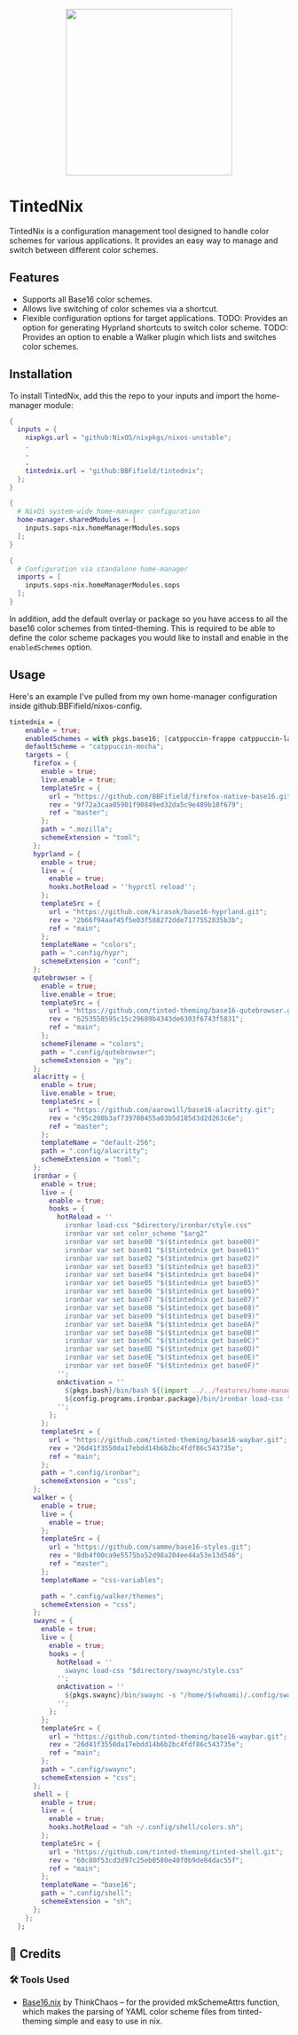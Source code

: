<p align="center">
  <img src="/assets/logo.png" width="300">
</p>

# TintedNix

TintedNix is a configuration management tool designed to handle color schemes for various applications. It provides an easy way to manage and switch between different color schemes.

## Features

- Supports all Base16 color schemes.
- Allows live switching of color schemes via a shortcut.
- Flexible configuration options for target applications.
TODO: Provides an option for generating Hyprland shortcuts to switch color scheme.
TODO: Provides an option to enable a Walker plugin which lists and switches color schemes.

## Installation

To install TintedNix, add this the repo to your inputs and import the home-manager module:

```nix
{
  inputs = {
    nixpkgs.url = "github:NixOS/nixpkgs/nixos-unstable";
    .
    .
    .
    tintednix.url = "github:BBFifield/tintednix";
  };
}
```

```nix
{
  # NixOS system-wide home-manager configuration
  home-manager.sharedModules = [
    inputs.sops-nix.homeManagerModules.sops
  ];
}
```

```nix
{
  # Configuration via standalone home-manager
  imports = [
    inputs.sops-nix.homeManagerModules.sops
  ];
}
```

In addition, add the default overlay or package so you have access to all the base16 color schemes from tinted-theming. This is required to be able to define the color scheme packages you would like to install and enable in the `enabledSchemes` option.    

## Usage

Here's an example I've pulled from my own home-manager configuration inside github:BBFifield/nixos-config.

```nix
tintednix = {
    enable = true;
    enabledSchemes = with pkgs.base16; [catppuccin-frappe catppuccin-latte catppuccin-macchiato catppuccin-mocha dracula gruvbox-dark-hard];
    defaultScheme = "catppuccin-mocha";
    targets = {
      firefox = {
        enable = true;
        live.enable = true;
        templateSrc = {
          url = "https://github.com/BBFifield/firefox-native-base16.git";
          rev = "9f72a3caa05901f90849ed32da5c9e489b10f679";
          ref = "master";
        };
        path = ".mozilla";
        schemeExtension = "toml";
      };
      hyprland = {
        enable = true;
        live = {
          enable = true;
          hooks.hotReload = ''hyprctl reload'';
        };
        templateSrc = {
          url = "https://github.com/kirasok/base16-hyprland.git";
          rev = "2b66f94aaf45f5e03f588272dde7177552835b3b";
          ref = "main";
        };
        templateName = "colors";
        path = ".config/hypr";
        schemeExtension = "conf";
      };
      qutebrowser = {
        enable = true;
        live.enable = true;
        templateSrc = {
          url = "https://github.com/tinted-theming/base16-qutebrowser.git";
          rev = "6253558595c15c29689b4343de6303f6743f5831";
          ref = "main";
        };
        schemeFilename = "colors";
        path = ".config/qutebrowser";
        schemeExtension = "py";
      };
      alacritty = {
        enable = true;
        live.enable = true;
        templateSrc = {
          url = "https://github.com/aarowill/base16-alacritty.git";
          rev = "c95c200b3af739708455a03b5d185d3d2d263c6e";
          ref = "master";
        };
        templateName = "default-256";
        path = ".config/alacritty";
        schemeExtension = "toml";
      };
      ironbar = {
        enable = true;
        live = {
          enable = true;
          hooks = {
            hotReload = ''
              ironbar load-css "$directory/ironbar/style.css"
              ironbar var set color_scheme "$arg2"
              ironbar var set base00 "$($tintednix get base00)"
              ironbar var set base01 "$($tintednix get base01)"
              ironbar var set base02 "$($tintednix get base02)"
              ironbar var set base03 "$($tintednix get base03)"
              ironbar var set base04 "$($tintednix get base04)"
              ironbar var set base05 "$($tintednix get base05)"
              ironbar var set base06 "$($tintednix get base06)"
              ironbar var set base07 "$($tintednix get base07)"
              ironbar var set base08 "$($tintednix get base08)"
              ironbar var set base09 "$($tintednix get base09)"
              ironbar var set base0A "$($tintednix get base0A)"
              ironbar var set base0B "$($tintednix get base0B)"
              ironbar var set base0C "$($tintednix get base0C)"
              ironbar var set base0D "$($tintednix get base0D)"
              ironbar var set base0E "$($tintednix get base0E)"
              ironbar var set base0F "$($tintednix get base0F)"
            '';
            onActivation = ''
              ${pkgs.bash}/bin/bash ${(import ../../features/home-manager/programs/bars/ironbar/postStart.nix {inherit config pkgs;}).postStart}/bin/ironbar_post_start
              ${config.programs.ironbar.package}/bin/ironbar load-css "/home/$(whoami)/.config/ironbar/style.css"
            '';
          };
        };
        templateSrc = {
          url = "https://github.com/tinted-theming/base16-waybar.git";
          rev = "26d41f3550da17ebdd14b6b2bc4fdf86c543735e";
          ref = "main";
        };
        path = ".config/ironbar";
        schemeExtension = "css";
      };
      walker = {
        enable = true;
        live = {
          enable = true;
        };
        templateSrc = {
          url = "https://github.com/samme/base16-styles.git";
          rev = "8db4f00ca9e5575ba52d98a204ee44a53e13d546";
          ref = "master";
        };
        templateName = "css-variables";

        path = ".config/walker/themes";
        schemeExtension = "css";
      };
      swaync = {
        enable = true;
        live = {
          enable = true;
          hooks = {
            hotReload = ''
              swaync load-css "$directory/swaync/style.css"
            '';
            onActivation = ''
              ${pkgs.swaync}/bin/swaync -s "/home/$(whoami)/.config/swaync/style.css"
            '';
          };
        };
        templateSrc = {
          url = "https://github.com/tinted-theming/base16-waybar.git";
          rev = "26d41f3550da17ebdd14b6b2bc4fdf86c543735e";
          ref = "main";
        };
        path = ".config/swaync";
        schemeExtension = "css";
      };
      shell = {
        enable = true;
        live = {
          enable = true;
          hooks.hotReload = "sh ~/.config/shell/colors.sh";
        };
        templateSrc = {
          url = "https://github.com/tinted-theming/tinted-shell.git";
          rev = "60c80f53cd3d97c25eb0580e40f0b9de84dac55f";
          ref = "main";
        };
        templateName = "base16";
        path = ".config/shell";
        schemeExtension = "sh";
      };
    };
  };
```

## 📜 Credits

### 🛠 Tools Used
- [Base16.nix](https://github.com/ThinkChaos/base16.nix) by ThinkChaos – for the provided mkSchemeAttrs function, which makes the parsing of YAML color scheme files from tinted-theming simple and easy to use in nix.
